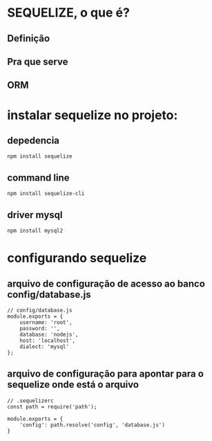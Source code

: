 # SEQUELIZE, o que é? 

## Definição
    
## Pra que serve

## ORM


# instalar sequelize no projeto:

## depedencia
`npm install sequelize`

## command line
`npm install sequelize-cli`

## driver mysql
`npm install mysql2`



# configurando sequelize

## arquivo de configuração de acesso ao banco config/database.js
```
// config/database.js
module.exports = {
    username: 'root',
    password: '',
    database: 'nodejs',
    host: 'localhost',
    dialect: 'mysql'
};
```

## arquivo de configuração para apontar para o sequelize onde está o arquivo

```
// .sequelizerc
const path = require('path');

module.exports = {
    'config': path.resolve('config', 'database.js')
}
```
